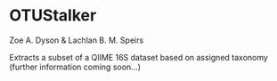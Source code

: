 # OTUStalker

Zoe A. Dyson & Lachlan B. M. Speirs

Extracts a subset of a QIIME 16S dataset based on assigned taxonomy (further information coming soon...)

